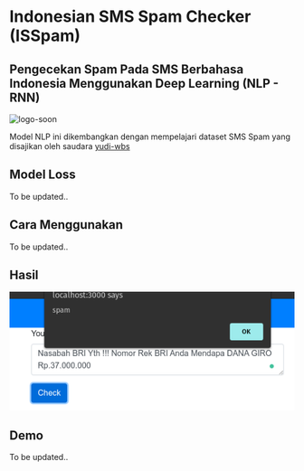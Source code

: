 # Indonesian SMS Spam Checker (ISSpam)
## Pengecekan Spam Pada SMS Berbahasa Indonesia Menggunakan Deep Learning (NLP - RNN)

![logo-soon](./isspam-logo.png)

Model NLP ini dikembangkan dengan mempelajari dataset SMS Spam yang disajikan oleh saudara [yudi-wbs](https://yudiwbs.wordpress.com)

## Model Loss

To be updated..

## Cara Menggunakan

To be updated..

## Hasil

![result](./result.png)

## Demo

To be updated..
